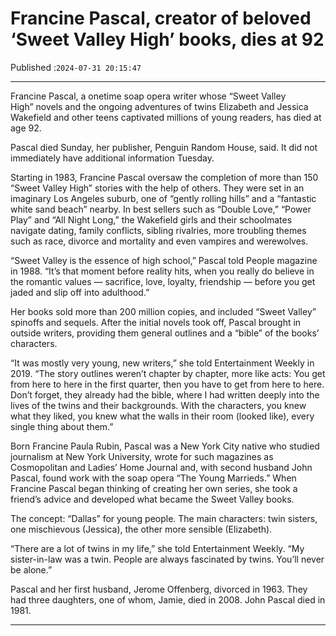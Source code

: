 # Francine Pascal, creator of beloved ‘Sweet Valley High’ books, dies at 92

Published :`2024-07-31 20:15:47`

---

Francine Pascal, a onetime soap opera writer whose “Sweet Valley High” novels and the ongoing adventures of twins Elizabeth and Jessica Wakefield and other teens captivated millions of young readers, has died at age 92.

Pascal died Sunday, her publisher, Penguin Random House, said. It did not immediately have additional information Tuesday.

Starting in 1983, Francine Pascal oversaw the completion of more than 150 “Sweet Valley High” stories with the help of others. They were set in an imaginary Los Angeles suburb, one of “gently rolling hills” and a “fantastic white sand beach” nearby. In best sellers such as “Double Love,” “Power Play” and “All Night Long,” the Wakefield girls and their schoolmates navigate dating, family conflicts, sibling rivalries, more troubling themes such as race, divorce and mortality and even vampires and werewolves.

“Sweet Valley is the essence of high school,” Pascal told People magazine in 1988. “It’s that moment before reality hits, when you really do believe in the romantic values — sacrifice, love, loyalty, friendship — before you get jaded and slip off into adulthood.”

Her books sold more than 200 million copies, and included “Sweet Valley” spinoffs and sequels. After the initial novels took off, Pascal brought in outside writers, providing them general outlines and a “bible” of the books’ characters.

“It was mostly very young, new writers,” she told Entertainment Weekly in 2019. “The story outlines weren’t chapter by chapter, more like acts: You get from here to here in the first quarter, then you have to get from here to here. Don’t forget, they already had the bible, where I had written deeply into the lives of the twins and their backgrounds. With the characters, you knew what they liked, you knew what the walls in their room (looked like), every single thing about them.”

Born Francine Paula Rubin, Pascal was a New York City native who studied journalism at New York University, wrote for such magazines as Cosmopolitan and Ladies’ Home Journal and, with second husband John Pascal, found work with the soap opera “The Young Marrieds.” When Francine Pascal began thinking of creating her own series, she took a friend’s advice and developed what became the Sweet Valley books.

The concept: “Dallas” for young people. The main characters: twin sisters, one mischievous (Jessica), the other more sensible (Elizabeth).

“There are a lot of twins in my life,” she told Entertainment Weekly. “My sister-in-law was a twin. People are always fascinated by twins. You’ll never be alone.”

Pascal and her first husband, Jerome Offenberg, divorced in 1963. They had three daughters, one of whom, Jamie, died in 2008. John Pascal died in 1981.

---

